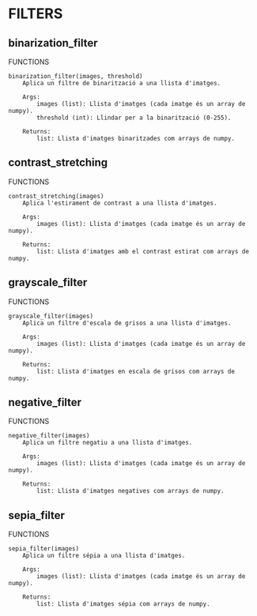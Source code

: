 # FILTERS

## binarization_filter

FUNCTIONS

    binarization_filter(images, threshold)
        Aplica un filtre de binarització a una llista d'imatges.
        
        Args:
            images (list): Llista d'imatges (cada imatge és un array de numpy).
            threshold (int): Llindar per a la binarització (0-255).
        
        Returns:
            list: Llista d'imatges binaritzades com arrays de numpy.

## contrast_stretching

FUNCTIONS

    contrast_stretching(images)
        Aplica l'estirament de contrast a una llista d'imatges.
        
        Args:
            images (list): Llista d'imatges (cada imatge és un array de numpy).
        
        Returns:
            list: Llista d'imatges amb el contrast estirat com arrays de numpy.



## grayscale_filter

FUNCTIONS

    grayscale_filter(images)
        Aplica un filtre d'escala de grisos a una llista d'imatges.
        
        Args:
            images (list): Llista d'imatges (cada imatge és un array de numpy).
        
        Returns:
            list: Llista d'imatges en escala de grisos com arrays de numpy.

## negative_filter

FUNCTIONS

    negative_filter(images)
        Aplica un filtre negatiu a una llista d'imatges.
        
        Args:
            images (list): Llista d'imatges (cada imatge és un array de numpy).
        
        Returns:
            list: Llista d'imatges negatives com arrays de numpy.

## sepia_filter

FUNCTIONS

    sepia_filter(images)
        Aplica un filtre sépia a una llista d'imatges.
        
        Args:
            images (list): Llista d'imatges (cada imatge és un array de numpy).
        
        Returns:
            list: Llista d'imatges sépia com arrays de numpy.
